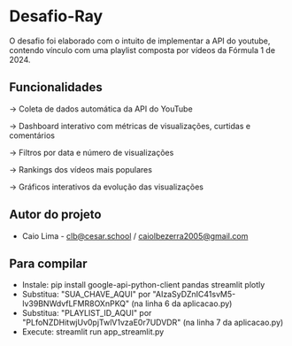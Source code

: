 # Desafio-Ray
O desafio foi elaborado com o intuito de implementar a API do youtube, contendo vínculo com uma playlist composta por vídeos da Fórmula 1 de 2024.

## Funcionalidades
-> Coleta de dados automática da API do YouTube

-> Dashboard interativo com métricas de visualizações, curtidas e comentários

-> Filtros por data e número de visualizações

-> Rankings dos vídeos mais populares

-> Gráficos interativos da evolução das visualizações

## Autor do projeto
- Caio Lima - clb@cesar.school / caiolbezerra2005@gmail.com

## Para compilar 
- Instale: pip install google-api-python-client pandas streamlit plotly
- Substitua: "SUA_CHAVE_AQUI" por "AIzaSyDZnIC41svM5-lv39BNWdvfLFMR8OXnPKQ" (na linha 6 da aplicacao.py)
- Substitua: "PLAYLIST_ID_AQUI" por "PLfoNZDHitwjUv0pjTwlV1vzaE0r7UDVDR" (na linha 7 da aplicacao.py)
- Execute: streamlit run app_streamlit.py
  
